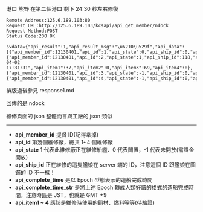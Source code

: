 
港口
熊野 在第二個港口 剩下 24:30 秒左右修復

```
Remote Address:125.6.189.103:80
Request URL:http://125.6.189.103/kcsapi/api_get_member/ndock
Request Method:POST
Status Code:200 OK
```

```
svdata={"api_result":1,"api_result_msg":"\u6210\u529f","api_data":[{"api_member_id":12130401,"api_id":1,"api_state":0,"api_ship_id":0,"api_complete_time":0,"api_complete_time_str":"0","api_item1":0,"api_item2":0,"api_item3":0,"api_item4":0},{"api_member_id":12130401,"api_id":2,"api_state":1,"api_ship_id":118,"api_complete_time":1427963491374,"api_complete_time_str":"2015-04-02 17:31:31","api_item1":37,"api_item2":0,"api_item3":69,"api_item4":0},{"api_member_id":12130401,"api_id":3,"api_state":-1,"api_ship_id":0,"api_complete_time":0,"api_complete_time_str":"0","api_item1":0,"api_item2":0,"api_item3":0,"api_item4":0},{"api_member_id":12130401,"api_id":4,"api_state":-1,"api_ship_id":0,"api_complete_time":0,"api_complete_time_str":"0","api_item1":0,"api_item2":0,"api_item3":0,"api_item4":0}]}
```


排版過後參見 response1.md


回傳的是 ndock

維修頁面的 json 整體而言與工廠的 json 類似

- - -

- **api_member_id** 提督 ID(記得拿掉)
- **api_id** 第幾個維修廠，總共 1~4 個維修廠
- **api_state** 1 代表此維修廠正在維修船艦、0 代表閒置，-1 代表未開放(需課金開放)
- **api_ship_id** 正在維修的這隻艦娘在 server 端的 ID，注意這個 ID 跟艦娘在圖鑑的 ID 不一樣！
- **api_complete_time** 是以 Epoch 型態表示的造船完成時間
- **api_complete_time_str** 是將上述 Epoch 轉成人類好讀的格式的造船完成時間，注意時區是 JST，也就是 GMT +9
- **api_item1 ~ 4** 應該是維修時使用的鋼材、燃料等等(待驗證)


